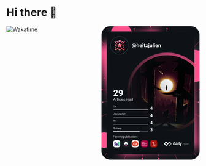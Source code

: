 <h1>Hi there 👋</h1>

<div align="left">
  <!-- <a href="https://twitter.com/">
    <img
      src=""
      alt="Twitter"
    />
  </a> -->
  <a rel="me" href="https://wakatime.com/@018bebdc-4c07-4561-b390-78fae0440fbb">
    <img
      src="https://wakatime.com/badge/user/018bebdc-4c07-4561-b390-78fae0440fbb.svg"
      alt="Wakatime"
    />
  </a>

  <a href="https://>app.daily.dev/heitzjulien" target="_blank">
    <img
      width="256"
      align="right"
      src="https://raw.githubusercontent.com/heitzjulien/heitzjulien/devcard/devcard.svg"
    />
  </a>
</div>

<!--
**heitzjulien/heitzjulien** is a ✨ _special_ ✨ repository because its `README.md` (this file) appears on your GitHub profile.

Here are some ideas to get you started:

- 🔭 I’m currently working on ...
- 🌱 I’m currently learning ...
- 👯 I’m looking to collaborate on ...
- 🤔 I’m looking for help with ...
- 💬 Ask me about ...
- 📫 How to reach me: ...
- 😄 Pronouns: ...
- ⚡ Fun fact: ...
-->
